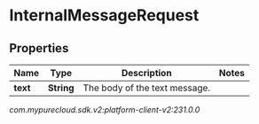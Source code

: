 # InternalMessageRequest


## Properties

| Name | Type | Description | Notes |
| ------------ | ------------- | ------------- | ------------- |
| **text** | **String** | The body of the text message. |  |




_com.mypurecloud.sdk.v2:platform-client-v2:231.0.0_
